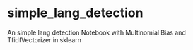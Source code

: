 # simple_lang_detection
An simple lang detection Notebook with Multinomial Bias and TfidfVectorizer in sklearn
